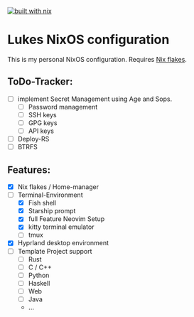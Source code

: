 [![built with nix](https://img.shields.io/static/v1?logo=nixos&logoColor=white&label=&message=Built%20with%20Nix&color=41439a)](https://builtwithnix.org)

# Lukes NixOS configuration

This is my personal NixOS configuration. Requires [Nix flakes](https://nixos.wiki/wiki/Flakes).

## ToDo-Tracker:
- [ ] implement Secret Management using Age and Sops.
  - [ ] Password management
  - [ ] SSH keys
  - [ ] GPG keys
  - [ ] API keys
- [ ] Deploy-RS
- [ ] BTRFS

## Features:
- [x] Nix flakes / Home-manager
- [ ] Terminal-Environment
  - [x] Fish shell
  - [x] Starship prompt
  - [x] full Feature Neovim Setup
  - [x] kitty terminal emulator
  - [ ] tmux
- [x] Hyprland desktop environment
- [ ] Template Project support
  - [ ] Rust
  - [ ] C / C++
  - [ ] Python
  - [ ] Haskell
  - [ ] Web
  - [ ] Java
  - ...


